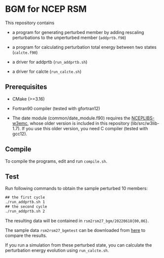 # BGM for NCEP RSM

This repository contains 

- a program for generating perturbed member by adding rescaling perturbations to the unperturbed member (`addprtb.f90`)

- a program for calculating perturbation total energy between two states (`calcte.f90`)

- a driver for addprtb (`run_addprtb.sh`)

- a driver for calcte (`run_calcte.sh`)

## Prerequisites

- CMake (>=3.16)

- Fortran90 compiler (tested with gfortran12)

- The date module (common/date_module.f90) requires the [NCEPLIBS-w3emc](https://github.com/NOAA-EMC/NCEPLIBS-w3emc), whose older version is included in this repository (lib/src/w3lib-1.7).
If you use this older version, you need C compiler (tested with gcc12).

## Compile

To compile the programs, edit and run `compile.sh`.

## Test

Run following commands to obtain the sample perturbed 10 members:

```default
## the first cycle
./run_addprtb.sh 1
## the second cycle
./run_addprtb.sh 2
```

The resulting data will be contained in `rsm2rsm27_bgm/20220618{00,06}`.

The sample data `rsm2rsm27_bgmtest` can be downloaded from [here](https://drive.google.com/file/d/1Ra7EZDzuDTjoqgfJjoPe169casO5zK4L/view?usp=sharing) to compare the results.

If you run a simulation from these perturbed state, you can calculate the perturbation energy evolution using `run_calcte.sh`.
